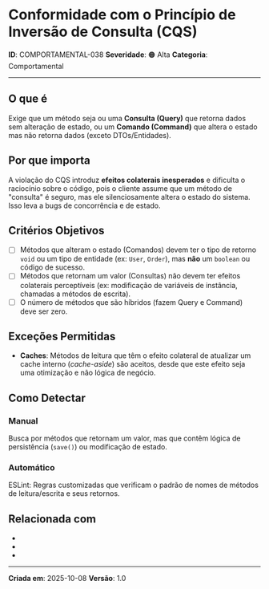 # Conformidade com o Princípio de Inversão de Consulta (CQS)
<!-- markdownlint-disable MD012 MD029 MD031 MD032 MD036 -->

**ID**: COMPORTAMENTAL-038
**Severidade**: 🟠 Alta
**Categoria**: Comportamental

---

## O que é

Exige que um método seja ou uma **Consulta (Query)** que retorna dados sem alteração de estado, ou um **Comando (Command)** que altera o estado mas não retorna dados (exceto DTOs/Entidades).

## Por que importa

A violação do CQS introduz **efeitos colaterais inesperados** e dificulta o raciocínio sobre o código, pois o cliente assume que um método de "consulta" é seguro, mas ele silenciosamente altera o estado do sistema. Isso leva a bugs de concorrência e de estado.

## Critérios Objetivos

- [ ] Métodos que alteram o estado (Comandos) devem ter o tipo de retorno `void` ou um tipo de entidade (ex: `User`, `Order`), mas **não** um `boolean` ou código de sucesso.
- [ ] Métodos que retornam um valor (Consultas) não devem ter efeitos colaterais perceptíveis (ex: modificação de variáveis de instância, chamadas a métodos de escrita).
- [ ] O número de métodos que são híbridos (fazem Query e Command) deve ser zero.

## Exceções Permitidas

- **Caches**: Métodos de leitura que têm o efeito colateral de atualizar um cache interno (*cache-aside*) são aceitos, desde que este efeito seja uma otimização e não lógica de negócio.

## Como Detectar

### Manual

Busca por métodos que retornam um valor, mas que contêm lógica de persistência (`save()`) ou modificação de estado.

### Automático

ESLint: Regras customizadas que verificam o padrão de nomes de métodos de leitura/escrita e seus retornos.

## Relacionada com

- [COMPORTAMENTAL-036]: reforça (Side Effects)
- [COMPORTAMENTAL-010]: reforça (SRP)
- [COMPORTAMENTAL-009]: reforça (LoD)

---

**Criada em**: 2025-10-08
**Versão**: 1.0
